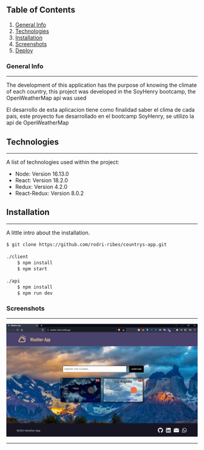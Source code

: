 ## Table of Contents
1. [General Info](#general-info)
2. [Technologies](#technologies)
3. [Installation](#installation)
3. [Screenshots](#Screenshots)
4. [Deploy](https://weather-ribes.netlify.app/)

### General Info
***

The development of this application has the purpose of knowing the climate of each country, this project was developed in the SoyHenry bootcamp, the OpenWeatherMap api was used

El desarrollo de esta aplicacion tiene como finalidad saber el clima de cada pais, este proyecto fue desarrollado en el bootcamp SoyHenry, se utilizo la api de OpenWeatherMap 

## Technologies
***
A list of technologies used within the project:
* Node: Version 16.13.0 
* React: Version 18.2.0
* Redux: Version 4.2.0
* React-Redux: Version 8.0.2

## Installation
***
A little intro about the installation. 
```
$ git clone https://github.com/rodri-ribes/countrys-app.git

./client
    $ npm install
    $ npm start
    
./api
    $ npm install
    $ npm run dev
```
### Screenshots
***
![Home](public/img/home.JPG)
***
